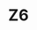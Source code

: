---
basin: 'No'
cudn: true
floor: Ground
grade: 6
images:
- /assets/images/rooms/noc/z6_1.jpg
- /assets/images/rooms/noc/z6_2.jpg
- /assets/images/rooms/noc/z6_3.jpg
living_room: 'No'
location: North Court
name: Z6
network: Wired and Wireless
title: Z6
---